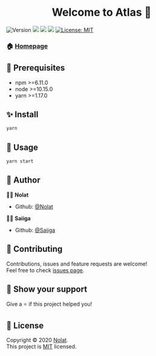 <h1 align="center">Welcome to Atlas 👋</h1>
<p>
  <img alt="Version" src="https://img.shields.io/badge/version-1.3.0-blue.svg?cacheSeconds=2592000" />
  <img src="https://img.shields.io/badge/npm-%3E%3D6.11.0-blue.svg" />
  <img src="https://img.shields.io/badge/node-%3E%3D10.15.0-blue.svg" />
  <img src="https://img.shields.io/badge/yarn-%3E%3D1.17.0-blue.svg" />
  <a href="https://github.com/Nolat/atlas-bot/blob/master/LICENSE">
    <img alt="License: MIT" src="https://img.shields.io/badge/License-MIT-yellow.svg" target="_blank" />
  </a>
</p>

### 🏠 [Homepage](https://github.com/Nolat/atlas-bot#readme)

## 📌 Prerequisites

- npm >=6.11.0
- node >=10.15.0
- yarn >=1.17.0

## ✨ Install

```sh
yarn
```

## 🚀 Usage

```sh
yarn start
```

## 👥 Author

👨‍💼 **Nolat**

- Github: [@Nolat](https://github.com/Nolat)

👨‍💼 **Saiiga**

- Github: [@Saiiga](https://github.com/Saiiga)

## 🤝 Contributing

Contributions, issues and feature requests are welcome!<br />Feel free to check [issues page](https://github.com/Nolat/atlas-bot/issues).

## 🎉 Show your support

Give a ⭐️ if this project helped you!

## 📝 License

Copyright © 2020 [Nolat](https://github.com/Nolat).<br />
This project is [MIT](https://github.com/Nolat/atlas-bot/blob/master/LICENSE) licensed.
